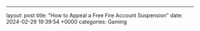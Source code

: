---
layout: post
title: "How to Appeal a Free Fire Account Suspension"
date:   2024-02-29 19:39:54 +0000
categories: Gaming
